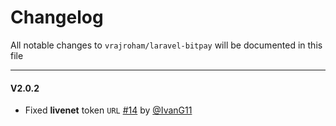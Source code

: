 # Changelog

All notable changes to `vrajroham/laravel-bitpay` will be documented in this file

---
#### V2.0.2
- Fixed **livenet** token `URL` [#14](https://github.com/vrajroham/laravel-bitpay/pull/14) by [@IvanG11](https://github.com/IvanG11)
